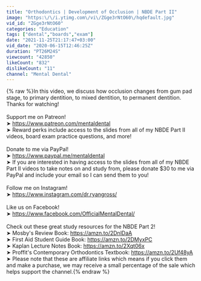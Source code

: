 ```yaml
---
title: "Orthodontics | Development of Occlusion | NBDE Part II"
image: "https:\/\/i.ytimg.com\/vi\/ZGge3rNtO60\/hqdefault.jpg"
vid_id: "ZGge3rNtO60"
categories: "Education"
tags: ["dental","boards","exam"]
date: "2021-11-25T21:17:47+03:00"
vid_date: "2020-06-15T12:46:25Z"
duration: "PT26M24S"
viewcount: "42850"
likeCount: "832"
dislikeCount: "11"
channel: "Mental Dental"
---
```

{% raw %}In this video, we discuss how occlusion changes from gum pad stage, to primary dentition, to mixed dentition, to permanent dentition. Thanks for watching!<br /><br />Support me on Patreon!<br />➤ <a rel="nofollow" target="blank" href="https://www.patreon.com/mentaldental">https://www.patreon.com/mentaldental</a><br />➤ Reward perks include access to the slides from all of my NBDE Part II videos, board exam practice questions, and more!<br /><br />Donate to me via PayPal!<br />➤ <a rel="nofollow" target="blank" href="https://www.paypal.me/mentaldental">https://www.paypal.me/mentaldental</a><br />➤ If you are interested in having access to the slides from all of my NBDE Part II videos to take notes on and study from, please donate $30 to me via PayPal and include your email so I can send them to you!<br /><br />Follow me on Instagram!<br />➤ <a rel="nofollow" target="blank" href="https://www.instagram.com/dr.ryangross/">https://www.instagram.com/dr.ryangross/</a><br /><br />Like us on Facebook!  <br />➤ <a rel="nofollow" target="blank" href="https://www.facebook.com/OfficialMentalDental/">https://www.facebook.com/OfficialMentalDental/</a>   <br /><br />Check out these great study resources for the NBDE Part 2!     <br />➤ Mosby's Review Book: <a rel="nofollow" target="blank" href="https://amzn.to/2DnlDaA">https://amzn.to/2DnlDaA</a>   <br />➤ First Aid Student Guide Book: <a rel="nofollow" target="blank" href="https://amzn.to/2DMyxPC">https://amzn.to/2DMyxPC</a><br />➤ Kaplan Lecture Notes Book: <a rel="nofollow" target="blank" href="https://amzn.to/2Xqt06x">https://amzn.to/2Xqt06x</a><br />➤ Proffit's Contemporary Orthodontics Textbook: <a rel="nofollow" target="blank" href="https://amzn.to/2Uf48yA">https://amzn.to/2Uf48yA</a><br />➤ Please note that these are affiliate links which means if you click them and make a purchase, we may receive a small percentage of the sale which helps support the channel.{% endraw %}
